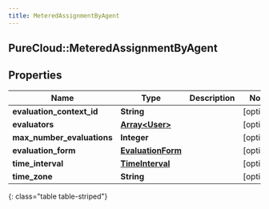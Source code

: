 ```yaml
---
title: MeteredAssignmentByAgent
---
```

## PureCloud::MeteredAssignmentByAgent

## Properties

|Name | Type | Description | Notes|
|------------ | ------------- | ------------- | -------------|
| **evaluation_context_id** | **String** |  | [optional] |
| **evaluators** | [**Array&lt;User&gt;**](User.html) |  | [optional] |
| **max_number_evaluations** | **Integer** |  | [optional] |
| **evaluation_form** | [**EvaluationForm**](EvaluationForm.html) |  | [optional] |
| **time_interval** | [**TimeInterval**](TimeInterval.html) |  | [optional] |
| **time_zone** | **String** |  | [optional] |
{: class="table table-striped"}


